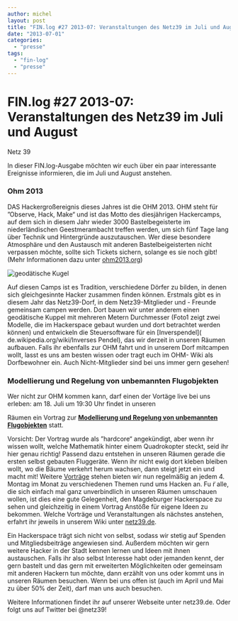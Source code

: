 ```yaml
---
author: michel
layout: post
title: "FIN.log #27 2013-07: Veranstaltungen des Netz39 im Juli und August"
date: "2013-07-01"
categories: 
  - "presse"
tags: 
  - "fin-log"
  - "presse"
---
```


# FIN.log #27 2013-07: Veranstaltungen des Netz39 im Juli und August

Netz 39

In dieser FIN.log-Ausgabe möchten wir euch über ein paar interessante Ereignisse informieren, die im Juli und August anstehen.

### Ohm 2013

DAS Hackergroßereignis dieses Jahres ist die OHM 2013. OHM steht für ”Observe, Hack, Make“ und ist das Motto des diesjährigen Hackercamps, auf dem sich in diesem Jahr wieder 3000 Bastelbegeisterte im niederländischen Geestmerambacht treffen werden, um sich fünf Tage lang über Technik und Hintergründe auszutauschen. Wer diese besondere Atmosphäre und den Austausch mit anderen Bastelbeigeisterten nicht verpassen möchte, sollte sich Tickets sichern, solange es sie noch gibt! (Mehr Informationen dazu unter [ohm2013.org](ohm2013.org))

![geodätische Kugel](https://cdn.netz39.de/img/post-img/2013/img_0178-geodesic-ball.jpg)

Auf diesen Camps ist es Tradition, verschiedene Dörfer zu bilden, in denen sich gleichgesinnte Hacker zusammen finden können. Erstmals gibt es in diesem Jahr das Netz39-Dorf, in dem Netz39-Mitglieder und - Freunde gemeinsam campen werden. Dort bauen wir unter anderem einen geodätische Kuppel mit mehreren Metern Durchmesser (Foto1 zeigt zwei Modelle, die im Hackerspace gebaut wurden und dort betrachtet werden können) und entwickeln die Steuersoftware für ein [Inverspendel]( de.wikipedia.org/wiki/Inverses Pendel), das wir derzeit in unseren Räumen aufbauen. Falls ihr ebenfalls zur OHM fahrt und in unserem Dorf mitcampen wollt, lasst es uns am besten wissen oder tragt euch im OHM- Wiki als Dorfbewohner ein. Auch Nicht-Mitglieder sind bei uns immer gern gesehen!

### Modellierung und Regelung von unbemannten Flugobjekten

Wer nicht zur OHM kommen kann, darf einen der Vortäge live bei uns erleben: am 18. Juli um 19:30 Uhr findet in unseren

Räumen ein Vortrag zur [**Modellierung und Regelung von unbemannten Flugobjekten**](http://www.netz39.de/2013/netz39-tech-talks-modeling-and-control-of-unmanned-aerial-vehicles/) statt.

Vorsicht: Der Vortrag wurde als ”hardcore“ angekündigt, aber wenn ihr wissen wollt, welche Mathematik hinter einem Quadrokopter steckt, seid ihr hier genau richtig! Passend dazu entstehen in unseren Räumen gerade die ersten selbst gebauten Fluggeräte. Wenn ihr nicht ewig dort kleben bleiben wollt, wo die Bäume verkehrt herum wachsen, dann steigt jetzt ein und macht mit! Weitere [Vorträge](http://www.netz39.de/events/vortrage/) stehen bieten wir nun regelmäßig an jedem 4. Montag im Monat zu verschiedenen Themen rund ums Hacken an. Fu ̈r alle, die sich einfach mal ganz unverbindlich in unseren Räumen umschauen wollen, ist dies eine gute Gelegenheit, den Magdeburger Hackerspace zu sehen und gleichzeitig in einem Vortrag Anstöße für eigene Ideen zu bekommen. Welche Vorträge und Veranstaltungen als nächstes anstehen, erfahrt ihr jeweils in unserem Wiki unter [netz39.de](http://www.netz39.de/events/termine/).

Ein Hackerspace trägt sich nicht von selbst, sodass wir stetig auf Spenden und Mitgliedsbeiträge angewiesen sind. Außerdem möchten wir gern weitere Hacker in der Stadt kennen lernen und Ideen mit ihnen austauschen. Falls ihr also selbst Interesse habt oder jemanden kennt, der gern bastelt und das gern mit erweiterten Möglichkeiten oder gemeinsam mit anderen Hackern tun möchte, dann erzählt von uns oder kommt uns in unseren Räumen besuchen. Wenn bei uns offen ist (auch im April und Mai zu über 50% der Zeit), darf man uns auch besuchen.

Weitere Informationen findet ihr auf unserer Webseite unter netz39.de. Oder folgt uns auf Twitter bei @netz39!
